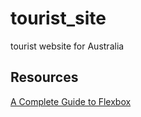 # tourist_site
tourist website for Australia

## Resources
[A Complete Guide to Flexbox](https://css-tricks.com/snippets/css/a-guide-to-flexbox/)